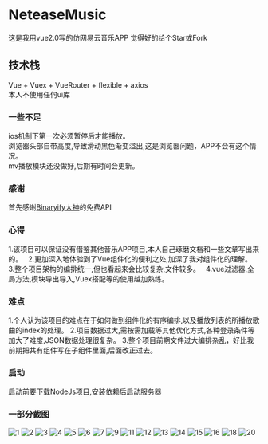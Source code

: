 # NeteaseMusic
这是我用vue2.0写的仿网易云音乐APP 觉得好的给个Star或Fork
## 技术栈
Vue + Vuex + VueRouter + flexible + axios  
本人不使用任何ui库

### 一些不足
ios机制下第一次必须暂停后才能播放。  
浏览器头部自带高度,导致滑动黑色渐变溢出,这是浏览器问题，APP不会有这个情况。  
mv播放模块还没做好,后期有时间会更新。  
 
### 感谢
首先感谢[Binaryify大神](https://github.com/Binaryify/NeteaseCloudMusicApi)的免费API

### 心得
1.该项目可以保证没有借鉴其他音乐APP项目,本人自己琢磨文档和一些文章写出来的。  
2.更加深入地体验到了Vue组件化的便利之处,加深了我对组件化的理解。   
3.整个项目架构的编排统一,但也看起来会比较复杂,文件较多。  
4.vue过滤器,全局方法,模块导出导入,Vuex搭配等的使用越加熟练。 
 
### 难点
1.个人认为该项目的难点在于如何做到组件化的有序编排,以及播放列表的所播放歌曲的index的处理。
2.项目数据过大,需按需加载等其他优化方式,各种登录条件等加大了难度,JSON数据处理很复杂。 
3.整个项目前期文件过大编排杂乱，好比我前期把共有组件写在子组件里面,后面改正过去。  
 
### 启动
启动前要下载[NodeJs项目](https://github.com/Binaryify/NeteaseCloudMusicApi),安装依赖后启动服务器

### 一部分截图
![1](https://github.com/ShuHongXie/IMG/blob/master/1.png "1")
![2](https://github.com/ShuHongXie/IMG/blob/master/2.png "2")
![3](https://github.com/ShuHongXie/IMG/blob/master/3.png "3")
![4](https://github.com/ShuHongXie/IMG/blob/master/4.png "4")
![5](https://github.com/ShuHongXie/IMG/blob/master/5.png "5")
![6](https://github.com/ShuHongXie/IMG/blob/master/6.png "6")
![7](https://github.com/ShuHongXie/IMG/blob/master/7.png "7")
![9](https://github.com/ShuHongXie/IMG/blob/master/9.png "9")
![11](https://github.com/ShuHongXie/IMG/blob/master/11.png "11")
![12](https://github.com/ShuHongXie/IMG/blob/master/12.png "12")
![13](https://github.com/ShuHongXie/IMG/blob/master/13.png "13")
![14](https://github.com/ShuHongXie/IMG/blob/master/14.png "14")
![15](https://github.com/ShuHongXie/IMG/blob/master/15.png "15")
![16](https://github.com/ShuHongXie/IMG/blob/master/16.png "16")
![18](https://github.com/ShuHongXie/IMG/blob/master/18.png "18")
![20](https://github.com/ShuHongXie/IMG/blob/master/20.png "20")

 
